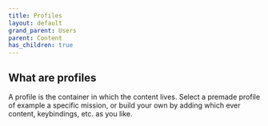 ```yaml
---
title: Profiles
layout: default
grand_parent: Users
parent: Content
has_children: true
---
```



## What are profiles
A profile is the container in which the content lives. Select a premade profile of example a specific mission, or build your own by adding which ever content, keybindings, etc. as you like.